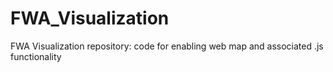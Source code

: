 # FWA_Visualization
FWA Visualization repository: code for enabling web map and associated .js functionality
